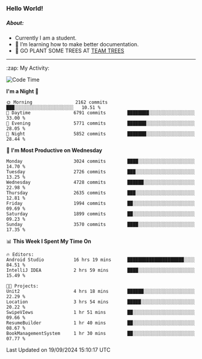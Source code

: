 ### Hello World!

##### About:
- Currently I am a student.
- 🌱 I’m learning how to make better documentation.
- 🌱 GO PLANT SOME TREES AT [TEAM TREES](https://teamtrees.org/)

---
  <summary>:zap: My Activity:</summary>
  
<!--START_SECTION:waka-->
![Code Time](http://img.shields.io/badge/Code%20Time-1%2C472%20hrs%2029%20mins-blue)

**I'm a Night 🦉** 

```text
🌞 Morning                2162 commits        ███░░░░░░░░░░░░░░░░░░░░░░   10.51 % 
🌆 Daytime                6791 commits        ████████░░░░░░░░░░░░░░░░░   33.00 % 
🌃 Evening                5771 commits        ███████░░░░░░░░░░░░░░░░░░   28.05 % 
🌙 Night                  5852 commits        ███████░░░░░░░░░░░░░░░░░░   28.44 % 
```
📅 **I'm Most Productive on Wednesday** 

```text
Monday                   3024 commits        ████░░░░░░░░░░░░░░░░░░░░░   14.70 % 
Tuesday                  2726 commits        ███░░░░░░░░░░░░░░░░░░░░░░   13.25 % 
Wednesday                4728 commits        ██████░░░░░░░░░░░░░░░░░░░   22.98 % 
Thursday                 2635 commits        ███░░░░░░░░░░░░░░░░░░░░░░   12.81 % 
Friday                   1994 commits        ██░░░░░░░░░░░░░░░░░░░░░░░   09.69 % 
Saturday                 1899 commits        ██░░░░░░░░░░░░░░░░░░░░░░░   09.23 % 
Sunday                   3570 commits        ████░░░░░░░░░░░░░░░░░░░░░   17.35 % 
```


📊 **This Week I Spent My Time On** 

```text
🔥 Editors: 
Android Studio           16 hrs 19 mins      █████████████████████░░░░   84.51 % 
IntelliJ IDEA            2 hrs 59 mins       ████░░░░░░░░░░░░░░░░░░░░░   15.49 % 

🐱‍💻 Projects: 
Unit2                    4 hrs 18 mins       ██████░░░░░░░░░░░░░░░░░░░   22.29 % 
Location                 3 hrs 54 mins       █████░░░░░░░░░░░░░░░░░░░░   20.22 % 
SwipeVIews               1 hr 51 mins        ██░░░░░░░░░░░░░░░░░░░░░░░   09.66 % 
ResumeBuilder            1 hr 40 mins        ██░░░░░░░░░░░░░░░░░░░░░░░   08.67 % 
BookManagementSystem     1 hr 30 mins        ██░░░░░░░░░░░░░░░░░░░░░░░   07.77 % 
```


 Last Updated on 19/09/2024 15:10:17 UTC
<!--END_SECTION:waka-->
